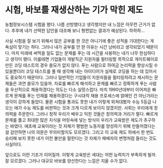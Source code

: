 # 시험, 바보를 재생산하는 기가 막힌 제도

농협정보시스템 시험을 봤다. 나름 선방했다고 생각했지만 내 느낌은 아무런 근거가 없다. 추후에 내가 선택한 답안을 대조해 보니 형편없는 결과가 예상된다. 하하하...

사실 시험을 잘 보기 위해서 많은 공부를 한 것은 아니기에 좋은 성적을 기대한다는 게 욕심이 맞기는 하다. 그러나 내가 공부를 안 한 이유는 시간 낭비라고 생각되었기 때문이다. 마치 미래에 써먹을 일도 없는 문제를 푸는 데 시간을 사용하는 내가 너무 한심하다고 생각이 됐다. 이를테면 기업들이 개발직군 지원자를 필터링할 목적으로 게이트웨이로 만든 코딩 테스트의 경우 쓸모가 없지 않다. 푸는 사람으로 하여금 논리력을 향상시킬 수 있을뿐더러 코딩 테스트를 풀 때 생각해 내는 아이디어가 실제로 코딩을 하는 데 있어서도 중요하기 때문이다. 그러나 일반적인 기업들이 지원자들을 필터링하려고 제시하는 문제들은 과연 쓸모가 있을까. 자료를 빠르게 해석하고 문제를 빠르고 정확하게 푸는 사람을 우선적으로 채용하겠다는 의도는 다소 실망스럽다. 마치 1990년대부터 이어져온 빠르게 문제를 푸는 인재를 채용하겠다는 구시대적 채용 프로세스에 얽매인 건 아닌가라는 생각이 강하게 들었다. 물론 시험을 통과도 못한 내가 이렇게 외쳐대봤자 수능 5등급 나오는 애가 수능 제도를 비판하는 것과 크게 다르게 보이지 않겠지만.
​
사회는 우리에게 창의력을 주문한다. 그러나 정작 우리가 배우고 익힌 것들은 창의력과 거리가 멀다. 빠르게 문제를 풀고 최대한 많은 지식을 머릿속에 넣는 방식이 우리가 교육받은 제도가 추구하는 바였다. 애초에 교육이라는 것 자체가 평범한 노동자를 양성하기 위해 만들어졌다는 걸 감안하면 나의 의문은 무의미할지도 모르겠다. 그리고 이 교육 제도 하에서 한 번도 승리해 보지 못한 내가 이런 불만을 말한다는 것 자체가 패배자의 변명처럼 들리는 것도 사실이다.

앞으로도 이런 기조가 이어질까. 이렇게 교육받은 세대는 어떤 능력치가 부족하게 될까. 잘 모르겠다. 그러나 대규모 바보를 양산한다는 느낌은 지울 수가 없다.